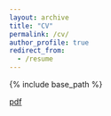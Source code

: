 ```yaml
---
layout: archive
title: "CV"
permalink: /cv/
author_profile: true
redirect_from:
  - /resume
---
```


{% include base_path %}

[pdf](https://www.dropbox.com/s/qpg4qhrx9f52soq/UmeshSingla_academic.pdf?dl=0)